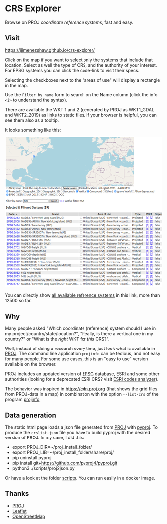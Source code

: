 # CRS Explorer
Browse on PROJ _coordinate reference systems_, fast and easy.

## Visit 
https://jjimenezshaw.github.io/crs-explorer/

Click on the map if you want to select only the systems that include that location. Select as well the type of CRS, and the authority of your interest. For EPSG systems you can click the code-link to visit their specs.

Selecting the checkboxes next to the "areas of use" will display a rectangle in the map.

Use the `Filter by name` form to search on the Name column (click the info `<i>` to understand the syntax).

There are available the WKT 1 and 2 (generated by PROJ as WKT1_GDAL and WKT2_2019) as links to static files. If your browser is helpful, you can see them also as a tooltip.

It looks something like this:

![alt text](screenshot.png)

You can directly show [all available reference systems](https://jjimenezshaw.github.io/crs-explorer/?all=true) in this link, more than 12500 so far.

## Why
Many people asked "Which coordinate (reference) system should I use in my project/country/state/location?", "Really, is there a vertical one in my country?" or  "What is the _right_ WKT for _this_ CRS?".

Well, instead of doing a research every time, just look what is available in [PROJ](https://proj.org). The command line application `projinfo` can be tedious, and not easy for many people. For some use cases, this is an "easy to use" version available on the browser.

PROJ includes an updated version of [EPSG](https://epsg.org) database, ESRI and some other authorities (looking for a deprecated ESRI CRS? visit [ESRI codes analyzer](https://github.com/jjimenezshaw/Esri-codes-analyzer)).

The behavior was inspired in https://cdn.proj.org (that shows the grid files from PROJ-data in a map) in combination with the option `--list-crs` of the program [projinfo](https://proj.org/apps/projinfo.html)


## Data generation
The static html page loads a json file generated from [PROJ](https://proj.org) with [pyproj](https://pyproj4.github.io/pyproj/stable/). 
To produce the `crslist.json` file you have to build pyproj with the desired version of PROJ. In my case, I did this:
 * export PROJ_DIR=~/proj_install_folder/
 * export PROJ_LIB=~/proj_install_folder/share/proj/
 * pip uninstall pyproj
 * pip install git+https://github.com/pyproj4/pyproj.git
 * python3 ./scripts/proj2json.py

Or have a look at the folder [scripts](scripts). You can run easily in a docker image.

## Thanks
 * [PROJ](https://proj.org)
 * [Leaflet](https://leafletjs.com/)
 * [OpenStreetMap](https://www.openstreetmap.org/) 
